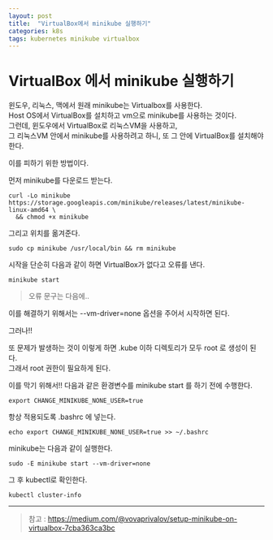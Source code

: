```yaml
---
layout: post
title:  "VirtualBox에서 minikube 실행하기"
categories: k8s
tags: kubernetes minikube virtualbox
---
```

# VirtualBox 에서 minikube 실행하기

윈도우, 리눅스, 맥에서 원래 minikube는 Virtualbox를 사용한다.  
Host OS에서 VirtualBox를 설치하고 vm으로 minikube를 사용하는 것이다.  
그런데, 윈도우에서 VirtualBox로 리눅스VM을 사용하고,  
그 리눅스VM 안에서 minikube를 사용하려고 하니, 또 그 안에 VirtualBox를 설치해야 한다.

이를 피하기 위한 방법이다.

먼저 minikube를 다운로드 받는다.

~~~
curl -Lo minikube https://storage.googleapis.com/minikube/releases/latest/minikube-linux-amd64 \
  && chmod +x minikube
~~~

그리고 위치를 옮겨준다.
~~~
sudo cp minikube /usr/local/bin && rm minikube
~~~

시작을 단순히 다음과 같이 하면 VirtualBox가 없다고 오류를 낸다.
~~~
minikube start
~~~
>오류 문구는 다음에..

이를 해결하기 위해서는 --vm-driver=none 옵션을 주어서 시작하면 된다.

그러나!!

또 문제가 발생하는 것이 이렇게 하면 .kube 이하 디렉토리가 모두 root 로 생성이 된다.  
그래서 root 권한이 필요하게 된다.

이를 막기 위해서!! 다음과 같은 환경변수를 minikube start 를 하기 전에 수행한다.
~~~
export CHANGE_MINIKUBE_NONE_USER=true
~~~

항상 적용되도록 .bashrc 에 넣는다.
~~~
echo export CHANGE_MINIKUBE_NONE_USER=true >> ~/.bashrc
~~~

minikube는 다음과 같이 실행한다.
~~~
sudo -E minikube start --vm-driver=none
~~~

그 후 kubectl로 확인한다.
~~~
kubectl cluster-info
~~~

---
>참고 : https://medium.com/@vovaprivalov/setup-minikube-on-virtualbox-7cba363ca3bc